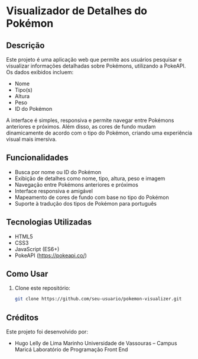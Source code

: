 # Visualizador de Detalhes do Pokémon

## Descrição
Este projeto é uma aplicação web que permite aos usuários pesquisar e visualizar informações detalhadas sobre Pokémons, utilizando a PokeAPI. Os dados exibidos incluem:
- Nome
- Tipo(s)
- Altura
- Peso
- ID do Pokémon

A interface é simples, responsiva e permite navegar entre Pokémons anteriores e próximos. Além disso, as cores de fundo mudam dinamicamente de acordo com o tipo do Pokémon, criando uma experiência visual mais imersiva.

## Funcionalidades
- Busca por nome ou ID do Pokémon
- Exibição de detalhes como nome, tipo, altura, peso e imagem
- Navegação entre Pokémons anteriores e próximos
- Interface responsiva e amigável
- Mapeamento de cores de fundo com base no tipo do Pokémon
- Suporte à tradução dos tipos de Pokémon para português

## Tecnologias Utilizadas
- HTML5
- CSS3
- JavaScript (ES6+)
- PokeAPI (https://pokeapi.co/)

## Como Usar
1. Clone este repositório:
   ```bash
   git clone https://github.com/seu-usuario/pokemon-visualizer.git


## Créditos
Este projeto foi desenvolvido por:
- Hugo Lelly de Lima Marinho
Universidade de Vassouras – Campus Maricá
Laboratório de Programação Front End
